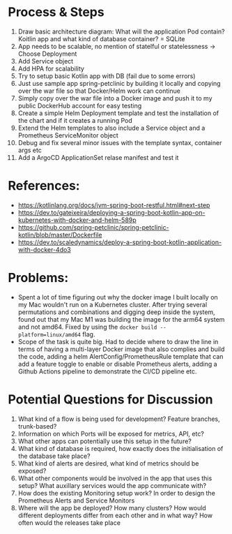 # Process & Steps
1. Draw basic architecture diagram: What will the application Pod contain? Koitlin app and what kind of database container? = SQLite
2. App needs to be scalable, no mention of statelful or statelessness -> Choose Deployment
3. Add Service object
4. Add HPA for scalability
5. Try to setup basic Kotlin app with DB (fail due to some errors)
6. Just use sample app spring-petclinic by building it locally and copying over the war file so that Docker/Helm work can continue
7. Simply copy over the war file into a Docker image and push it to my public DockerHub account for easy testing 
8. Create a simple Helm Deployment template and test the installation of the chart and if it creates a running Pod
9. Extend the Helm templates to also include a Service object and a Prometheus ServiceMonitor object
10. Debug and fix several minor issues with the template syntax, container args etc
11. Add a ArgoCD ApplicationSet relase manifest and test it

# References:
- https://kotlinlang.org/docs/jvm-spring-boot-restful.html#next-step
- https://dev.to/gateixeira/deploying-a-spring-boot-kotlin-app-on-kubernetes-with-docker-and-helm-589p
- https://github.com/spring-petclinic/spring-petclinic-kotlin/blob/master/Dockerfile
- https://dev.to/scaledynamics/deploy-a-spring-boot-kotlin-application-with-docker-4do3

# Problems: 
- Spent a lot of time figuring out why the docker image I built locally on my Mac wouldn't run on a Kubernetes cluster. After trying several permutations and combinations and digging deep inside the system, found out that my Mac M1 was building the image for the arm64 system and not amd64. Fixed by using the `docker build --platform=linux/amd64` flag.
- Scope of the task is quite big. Had to decide where to draw the line in terms of having a multi-layer Docker image that also complies and build the code, adding a helm AlertConfig/PrometheusRule template that can add a feature toggle to enable or disable Prometheus alerts, adding a Github Actions pipeline to demonstrate the CI/CD pipeline etc.
 
# Potential Questions for Discussion
1. What kind of a flow is being used for development? Feature branches, trunk-based?
2. Information on which Ports will be exposed for metrics, API, etc?
3. What other apps can potentially use this setup in the future?
4. What kind of database is required, how exactly does the initialisation of the database take place?
5. What kind of alerts are desired, what kind of metrics should be exposed?
6. What other components would be involved in the app that uses this setup? What auxillary services would the app communicate with?
7. How does the existing Monitoring setup work? In order to design the Prometheus Alerts and Service Monitors
8. Where will the app be deployed? How many clusters? How would different deployments differ from each other and in what way? How often would the releases take place 
